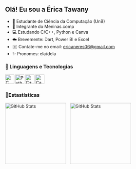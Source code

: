 ## Olá! Eu sou a Érica Tawany
- 📔 Estudante de Ciência da Computação (UnB)
- 🎀 Integrante do Meninas.comp
- 💻 Estudando C/C++, Python e Canva
- ☁️ Brevemente: Dart, Power BI e Excel
- ✉️ Contate-me no email: ericaneres06@gmail.com
- ✨ Pronomes: ela/dela

### 🤖 Linguagens e Tecnologias
</p>

<img 
  align="left"
  alt="C"
  title="C"
  width="30px"
  src="https://cdn.jsdelivr.net/gh/devicons/devicon@latest/icons/c/c-original.svg" 
/>
<img
  align="left"
  alt="Python"
  title="Python"
  width="30px"
  src="https://cdn.jsdelivr.net/gh/devicons/devicon@latest/icons/python/python-original.svg" 
  />

<img src="https://cdn.jsdelivr.net/gh/devicons/devicon@latest/icons/cplusplus/cplusplus-original.svg" 
  align="left"
  alt="C++"
  title="C++"
  width="30px"
/>
<img src="https://cdn.jsdelivr.net/gh/devicons/devicon@latest/icons/canva/canva-original.svg" 
  align="left"
  alt="Canva"
  title="Canva"
  width="30px"
/>

<br/>
<br/>

### 🎲Estastísticas
<p>
  <img 
    align="left" 
    alt="GitHub Stats" 
    height="200" 
    style="padding-right: 10px;" 
    src="https://github-readme-stats.vercel.app/api?username=wanyneres&show_icons=true&theme=tokyonight&include_all_commits=true&locale=pt-br" 
  />
<img 
      align="left" 
      alt="GitHub Stats" 
      height="200" 
      src="https://github-readme-stats.vercel.app/api/top-langs/?username=wanyneres&theme=tokyonight&layout=compact&custom_title=Tecnologias&langs_count=4" 
  />


          
          

          
          

          

          

